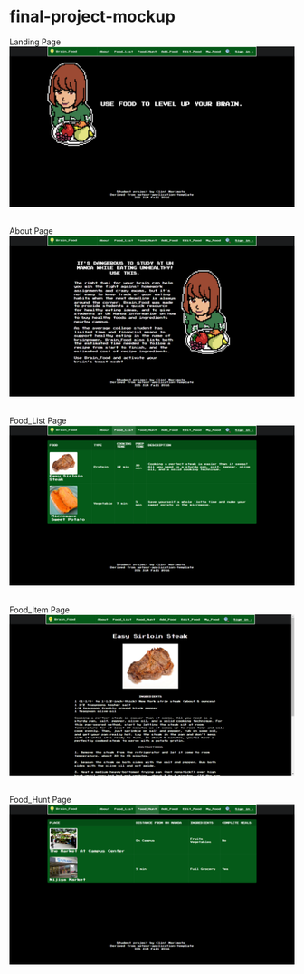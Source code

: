 # final-project-mockup

Landing Page
<br>
<img src="/doc/01Landing.png">
<br><br>

About Page
<br>
<img src="/doc/02About.png">
<br><br>

Food_List Page
<br>
<img src="/doc/03FoodList.png">
<br><br>

Food_Item Page
<br>
<img src="/doc/04FoodItem.png">
<br><br>

Food_Hunt Page
<br>
<img src="/doc/05FoodHunt.png">
<br><br>
